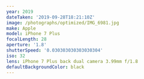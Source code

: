 ```yaml
---
year: 2019
dateTaken: '2019-09-28T18:21:10Z'
image: /photographs/optimized/IMG_6981.jpg
make: Apple
model: iPhone 7 Plus
focalLength: 28
aperture: '1.8'
shutterSpeed: '0.030303030303030304'
iso: 32
lens: iPhone 7 Plus back dual camera 3.99mm f/1.8
defaultBackgroundColor: black
---
```

